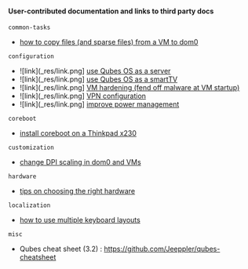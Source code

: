 #### User-contributed documentation and links to third party docs ####

`common-tasks`
- [how to copy files (and sparse files) from a VM to dom0](common-tasks/copying-files-to-dom0.md)

`configuration`
- ![link](_res/link.png] [use Qubes OS as a server](https://github.com/Rudd-O/qubes-network-server)
- ![link](_res/link.png] [use Qubes OS as a smartTV](https://github.com/Aekez/QubesTV)
- ![link](_res/link.png] [VM hardening (fend off malware at VM startup)](https://github.com/tasket/Qubes-VM-hardening)
- ![link](_res/link.png] [VPN configuration](https://github.com/tasket/Qubes-vpn-support)
- ![link](_res/link.png] [improve power management](https://github.com/taradiddles/qubes-os/tree/master/powermgnt)

`coreboot`
- [install coreboot on a Thinkpad x230](coreboot/x230.md)

`customization`
- [change DPI scaling in dom0 and VMs](customization/dpi-scaling.md)

`hardware`
- [tips on choosing the right hardware](hardware/hardware-selection.md)

`localization`
- [how to use multiple keyboard layouts](localization/keyboard-multiple-layouts.md)

`misc`
- Qubes cheat sheet (3.2) : https://github.com/Jeeppler/qubes-cheatsheet
